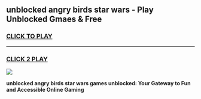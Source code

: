 
## unblocked angry birds star wars - Play Unblocked Gmaes & Free
<h3>
<a href="https://news.freeplayer.one?title=unblocked_angry_birds_star_wars&ref=23F">CLICK TO PLAY</a></h3>
<hr>

<h3>
<a href="https://news.freeplayer.one?title=unblocked_angry_birds_star_wars&ref=23F">CLICK 2 PLAY</a>
  
</h3>

<a href="https://news.freeplayer.one?title=unblocked_angry_birds_star_wars&ref=23F/"><img src="https://clearcache.store/games.png"></a>


**unblocked angry birds star wars games unblocked: Your Gateway to Fun and Accessible Online Gaming**
